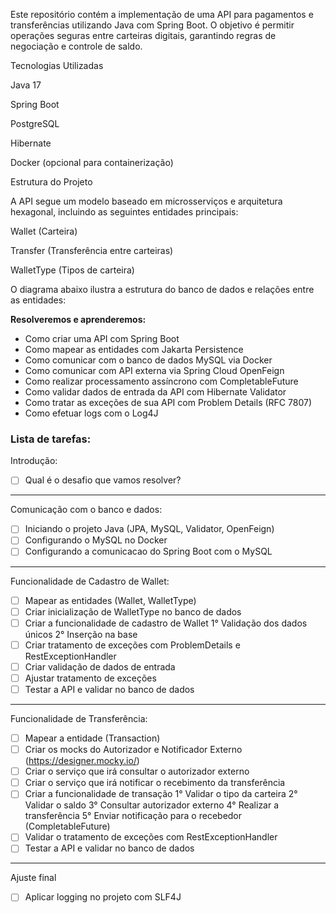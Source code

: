 
Este repositório contém a implementação de uma API para pagamentos e transferências utilizando Java com Spring Boot. O objetivo é permitir operações seguras entre carteiras digitais, garantindo regras de negociação e controle de saldo.

Tecnologias Utilizadas

Java 17

Spring Boot

PostgreSQL

Hibernate

Docker (opcional para containerização)

Estrutura do Projeto

A API segue um modelo baseado em microsserviços e arquitetura hexagonal, incluindo as seguintes entidades principais:

Wallet (Carteira)

Transfer (Transferência entre carteiras)

WalletType (Tipos de carteira)

O diagrama abaixo ilustra a estrutura do banco de dados e relações entre as entidades:


**Resolveremos e aprenderemos:**

- Como criar uma API com Spring Boot
- Como mapear as entidades com Jakarta Persistence
- Como comunicar com o banco de dados MySQL via Docker
- Como comunicar com API externa via Spring Cloud OpenFeign
- Como realizar processamento assíncrono com CompletableFuture
- Como validar dados de entrada da API com Hibernate Validator
- Como tratar as exceções de sua API com Problem Details (RFC 7807)
- Como efetuar logs com o Log4J

### Lista de tarefas:

Introdução:

- [ ]  Qual é o desafio que vamos resolver?

---

Comunicação com o banco e dados:

- [ ]  Iniciando o projeto Java (JPA, MySQL, Validator, OpenFeign)
- [ ]  Configurando o MySQL no Docker
- [ ]  Configurando a comunicacao do Spring Boot com o MySQL

---

Funcionalidade de Cadastro de Wallet:

- [ ]  Mapear as entidades (Wallet, WalletType)
- [ ]  Criar inicialização de WalletType no banco de dados
- [ ]  Criar a funcionalidade de cadastro de Wallet
1° Validação dos dados únicos
2° Inserção na base
- [ ]  Criar tratamento de exceções com ProblemDetails e RestExceptionHandler
- [ ]  Criar validação de dados de entrada
- [ ]  Ajustar tratamento de exceções
- [ ]  Testar a API e validar no banco de dados

---

Funcionalidade de Transferência:

- [ ]  Mapear a entidade (Transaction)
- [ ]  Criar os mocks do Autorizador e Notificador Externo (https://designer.mocky.io/)
- [ ]  Criar o serviço que irá consultar o autorizador externo
- [ ]  Criar o serviço que irá notificar o recebimento da transferência
- [ ]  Criar a funcionalidade de transação
1° Validar o tipo da carteira
2° Validar o saldo
3° Consultar autorizador externo
4° Realizar a transferência
5° Enviar notificação para o recebedor (CompletableFuture)
- [ ]  Validar o tratamento de exceções com RestExceptionHandler
- [ ]  Testar a API e validar no banco de dados

---

Ajuste final

- [ ]  Aplicar logging no projeto com SLF4J
